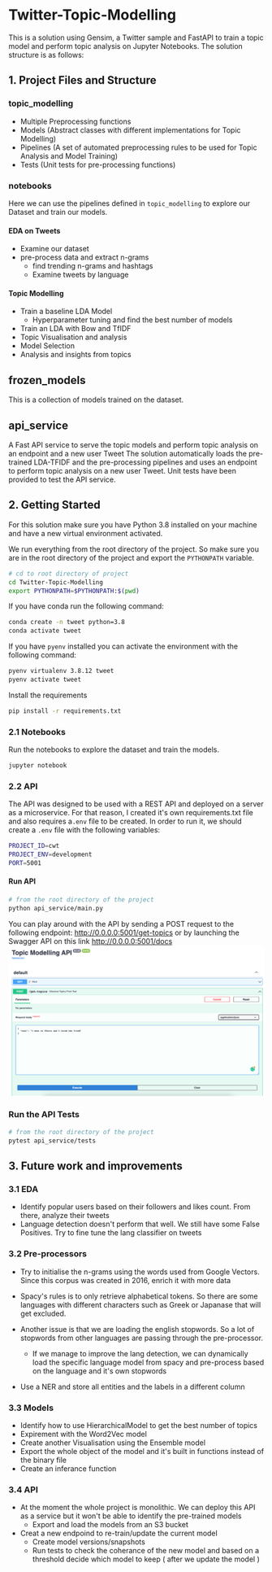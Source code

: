 # Twitter-Topic-Modelling
This is a solution using Gensim, a Twitter sample and FastAPI to train a topic model and perform topic analysis on Jupyter Notebooks.
The solution structure is as follows:

## 1. Project Files and Structure
### topic_modelling
  * Multiple Preprocessing functions
  * Models (Abstract classes with different implementations for Topic Modelling)
  * Pipelines (A set of automated preprocessing rules to be used for Topic Analysis and Model Training)
  * Tests (Unit tests for pre-processing functions)

### notebooks
Here we can use the pipelines defined in `topic_modelling` to explore our Dataset and train our models.

#### EDA on Tweets
* Examine our dataset
* pre-process data and extract n-grams
  * find trending n-grams and hashtags
  * Examine tweets by language
#### Topic Modelling
* Train a baseline LDA Model
  * Hyperparameter tuning and find the best number of models
* Train an LDA with Bow and TfIDF
* Topic Visualisation and analysis
* Model Selection
* Analysis and insights from topics

## frozen_models
This is a collection of models trained on the dataset.

## api_service
A Fast API service to serve the topic models and perform topic analysis on an endpoint and a new user Tweet
The solution automatically loads the pre-trained LDA-TFIDF and the pre-processing pipelines and uses an endpoint to perform topic analysis on a new user Tweet.
Unit tests have been provided to test the API service.


## 2. Getting Started
For this solution make sure you have Python 3.8 installed on your machine and have a new virtual environment activated.

We run everything from the root directory of the project. So make sure you are in the root directory of the project and export the `PYTHONPATH` variable.
```bash
# cd to root directory of project
cd Twitter-Topic-Modelling
export PYTHONPATH=$PYTHONPATH:$(pwd)
```

If you have conda run the following command:
```bash
conda create -n tweet python=3.8
conda activate tweet
```

If you have `pyenv` installed you can activate the environment with the following command:
```bash
pyenv virtualenv 3.8.12 tweet
pyenv activate tweet
````

Install the requirements
```bash
pip install -r requirements.txt
```
### 2.1 Notebooks
Run the notebooks to explore the dataset and train the models.
```bash
jupyter notebook
```

### 2.2 API
The API was designed to be used with a REST API and deployed on a server as a microservice. For that reason, I created it's own requirements.txt file and also requires a`.env` file to be created.
In order to run it, we should create a `.env` file with the following variables:
```bash
PROJECT_ID=cwt
PROJECT_ENV=development
PORT=5001
```

#### Run API
```bash
# from the root directory of the project
python api_service/main.py  
```

You can play around with the API by sending a POST request to the following endpoint: http://0.0.0.0:5001/get-topics
or
by launching the Swagger API on this link http://0.0.0.0:5001/docs
![Swagger Image](https://github.com/lok63/Twitter-Topic-Modelling/blob/master/swagger.png)


### Run the API Tests
```bash
# from the root directory of the project
pytest api_service/tests  
```


## 3. Future work and improvements

### 3.1 EDA
* Identify popular users based on their followers and likes count. From there, analyze their tweets
* Language detection doesn't perform that well. We still have some False Positives. Try to fine tune the lang classifier on tweets

### 3.2 Pre-processors
* Try to initialise the n-grams using the words used from Google Vectors. Since this corpus was created in 2016, enrich it with more data


* Spacy's rules is to only retrieve alphabetical tokens. So there are some languages with different characters such as Greek or Japanase that will get excluded. 
* Another issue is that we are loading the english stopwords. So a lot of stopwords from other languages are passing through the pre-processor.
  * If we manage to improve the lang detection, we can dynamically load the specific language model from spacy and pre-process based on the language and it's own stopwords
* Use a NER and store all entities and the labels in a different column

### 3.3 Models
* Identify how to use HierarchicalModel to get the best number of topics
* Expirement with the Word2Vec model
* Create another Visualisation using the Ensemble model
* Export the whole object of the model and it's built in functions instead of the binary file
* Create an inferance function

### 3.4 API
* At the moment the whole project is monolithic. We can deploy this API as a service but it won't be able to identify the pre-trained models
  * Export and load the models from an S3 bucket
* Creat a new endpoind to re-train/update the current model
  * Create model versions/snapshots
  * Run tests to check the coherance of the new model and based on a threshold decide which model to keep ( after we update the model
  )

